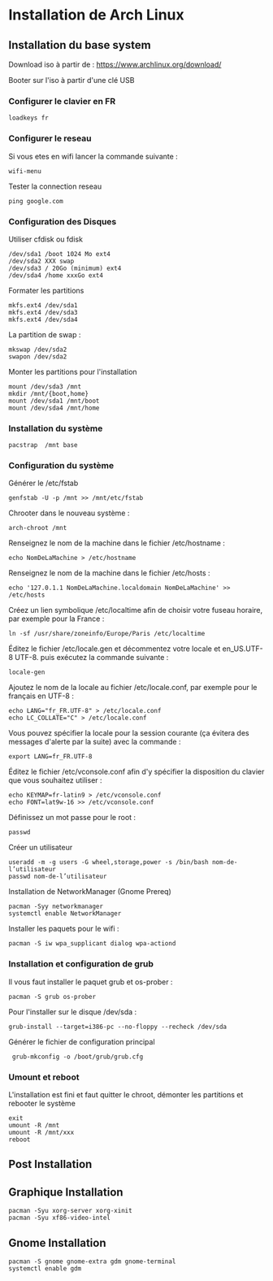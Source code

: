 # Installation de Arch Linux

## Installation du base system

Download iso à partir de : https://www.archlinux.org/download/ 

Booter sur l'iso à partir d'une clé USB

### Configurer le clavier en FR
```
loadkeys fr
```

### Configurer le reseau
Si vous etes en wifi lancer la commande suivante :
```
wifi-menu
```

Tester la connection reseau
```
ping google.com
```

### Configuration des Disques
Utiliser cfdisk ou fdisk
```
/dev/sda1 /boot 1024 Mo ext4
/dev/sda2 XXX swap
/dev/sda3 / 20Go (minimum) ext4
/dev/sda4 /home xxxGo ext4
```

Formater les partitions
```
mkfs.ext4 /dev/sda1
mkfs.ext4 /dev/sda3
mkfs.ext4 /dev/sda4
```

La partition de swap :
```
mkswap /dev/sda2
swapon /dev/sda2
```

Monter les partitions pour l'installation
```
mount /dev/sda3 /mnt
mkdir /mnt/{boot,home}
mount /dev/sda1 /mnt/boot
mount /dev/sda4 /mnt/home
```

### Installation du système 
```
pacstrap  /mnt base 
```

### Configuration du système
Générer le /etc/fstab
```
genfstab -U -p /mnt >> /mnt/etc/fstab
```



Chrooter dans le nouveau système :
```
arch-chroot /mnt
```

Renseignez le nom de la machine dans le fichier /etc/hostname :
```
echo NomDeLaMachine > /etc/hostname
```

Renseignez le nom de la machine dans le fichier /etc/hosts :
```
echo '127.0.1.1 NomDeLaMachine.localdomain NomDeLaMachine' >> /etc/hosts
```
Créez un lien symbolique /etc/localtime afin de choisir votre fuseau horaire, par exemple pour la France :
```
ln -sf /usr/share/zoneinfo/Europe/Paris /etc/localtime
```

Éditez le fichier /etc/locale.gen et décommentez votre locale et en_US.UTF-8 UTF-8. puis exécutez la commande suivante :

```
locale-gen
```

Ajoutez le nom de la locale au fichier /etc/locale.conf, par exemple pour le français en UTF-8 :
```
echo LANG="fr_FR.UTF-8" > /etc/locale.conf
echo LC_COLLATE="C" > /etc/locale.conf
```

Vous pouvez spécifier la locale pour la session courante (ça évitera des messages d'alerte par la suite) avec la commande :
```
export LANG=fr_FR.UTF-8
```

Éditez le fichier /etc/vconsole.conf afin d'y spécifier la disposition du clavier que vous souhaitez utiliser :
```
echo KEYMAP=fr-latin9 > /etc/vconsole.conf
echo FONT=lat9w-16 >> /etc/vconsole.conf
```

Définissez un mot passe pour le root :
```
passwd
```

Créer un utilisateur
```
useradd -m -g users -G wheel,storage,power -s /bin/bash nom-de-l’utilisateur
passwd nom-de-l’utilisateur
```

Installation de NetworkManager (Gnome Prereq)
```
pacman -Syy networkmanager
systemctl enable NetworkManager
```

Installer les paquets pour le wifi :
```
pacman -S iw wpa_supplicant dialog wpa-actiond
```

### Installation et configuration de grub
Il vous faut installer le paquet grub et os-prober :
```
pacman -S grub os-prober
```

Pour l'installer sur le disque /dev/sda :
```
grub-install --target=i386-pc --no-floppy --recheck /dev/sda
```

Générer le fichier de configuration principal
```
 grub-mkconfig -o /boot/grub/grub.cfg
```


### Umount et reboot 
L'installation est fini et faut quitter le chroot, démonter les partitions et rebooter le système
```
exit
umount -R /mnt
umount -R /mnt/xxx
reboot
```
## Post Installation

## Graphique Installation
```
pacman -Syu xorg-server xorg-xinit
pacman -Syu xf86-video-intel
```

## Gnome Installation
```
pacman -S gnome gnome-extra gdm gnome-terminal
systemctl enable gdm
```

